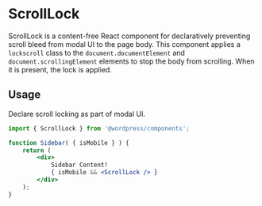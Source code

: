 ScrollLock
==========

ScrollLock is a content-free React component for declaratively preventing scroll bleed from modal UI to the page body. This component applies a `lockscroll` class to the `document.documentElement` and `document.scrollingElement` elements to stop the body from scrolling. When it is present, the lock is applied.

## Usage

Declare scroll locking as part of modal UI.

```jsx
import { ScrollLock } from '@wordpress/components';

function Sidebar( { isMobile } ) {
	return (
		<div>
			Sidebar Content!
			{ isMobile && <ScrollLock /> }
		</div>
	);
}
```
